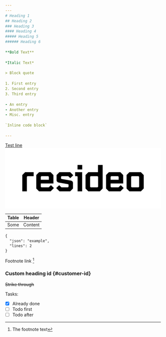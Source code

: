 ```yaml
---
---
# Heading 1
## Heading 2
### Heading 3
#### Heading 4
##### Heading 5
###### Heading 6

**Bold Text**

*Italic Text*

> Block quote

1. First entry
2. Second entry
3. Third entry

- An entry
- Another entry
- Misc. entry

`Inline code block`

---
```

[Test line](https://resideo.com)
![Resideo logo](/assets/logo.png)

|Table|Header|
|---|---|
|Some|Content|

```
{
  "json": "example",
  "lines": 2
}
```

Footnote link [^1]

[^1]: The footnote text

### Custom heading id {#customer-id}

~~Strike through~~

Tasks:
- [x] Already done
- [ ] Todo first
- [ ] Todo after
